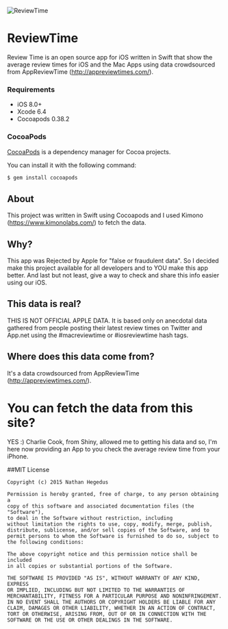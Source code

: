 ![ReviewTime](https://github.com/nthegedus/ReviewTime/blob/master/Design/ReviewTime.png)
# ReviewTime
Review Time is an open source app for iOS written in Swift that show the average review times for iOS and the Mac Apps using data crowdsourced from AppReviewTime (http://appreviewtimes.com/).

### Requirements

- iOS 8.0+
- Xcode 6.4
- Cocoapods 0.38.2


### CocoaPods

[CocoaPods](http://cocoapods.org) is a dependency manager for Cocoa projects.

You can install it with the following command:

```bash
$ gem install cocoapods
```

## About
This project was written in Swift using Cocoapods and I used Kimono (https://www.kimonolabs.com/) to fetch the data.

## Why?
This app was Rejected by Apple for "false or fraudulent data". So I decided make this project available for all developers and to YOU make this app better. And last but not least, give a way to check and share this info easier using our iOS.

## This data is real?
THIS IS NOT OFFICIAL APPLE DATA. It is based only on anecdotal data gathered from people posting their latest review times on Twitter and App.net using the #macreviewtime or #iosreviewtime hash tags.

## Where does this data come from?
It's a data crowdsourced from AppReviewTime (http://appreviewtimes.com/).

# You can fetch the data from this site?
YES :) Charlie Cook, from Shiny, allowed me to getting his data and so, I'm here now providing an App to you check the average review time from your iPhone.


##MIT License

	Copyright (c) 2015 Nathan Hegedus

	Permission is hereby granted, free of charge, to any person obtaining a
	copy of this software and associated documentation files (the "Software"),
	to deal in the Software without restriction, including
	without limitation the rights to use, copy, modify, merge, publish,
	distribute, sublicense, and/or sell copies of the Software, and to
	permit persons to whom the Software is furnished to do so, subject to
	the following conditions:

	The above copyright notice and this permission notice shall be included
	in all copies or substantial portions of the Software.

	THE SOFTWARE IS PROVIDED "AS IS", WITHOUT WARRANTY OF ANY KIND, EXPRESS
	OR IMPLIED, INCLUDING BUT NOT LIMITED TO THE WARRANTIES OF
	MERCHANTABILITY, FITNESS FOR A PARTICULAR PURPOSE AND NONINFRINGEMENT.
	IN NO EVENT SHALL THE AUTHORS OR COPYRIGHT HOLDERS BE LIABLE FOR ANY
	CLAIM, DAMAGES OR OTHER LIABILITY, WHETHER IN AN ACTION OF CONTRACT,
	TORT OR OTHERWISE, ARISING FROM, OUT OF OR IN CONNECTION WITH THE
	SOFTWARE OR THE USE OR OTHER DEALINGS IN THE SOFTWARE.
	
